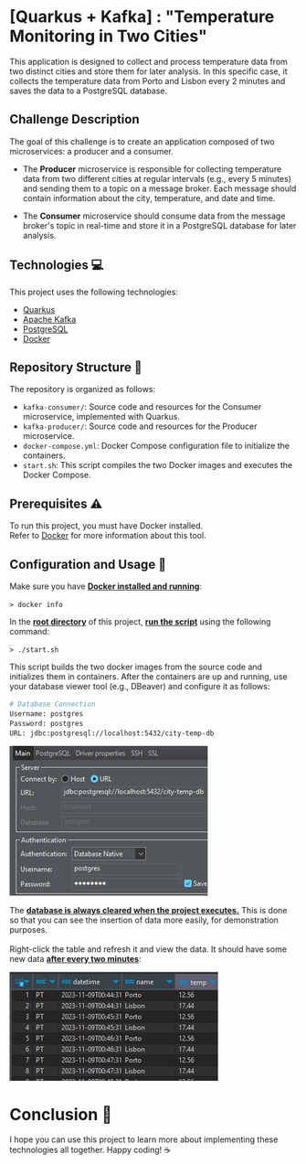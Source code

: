 # [Quarkus + Kafka] : "Temperature Monitoring in Two Cities"

This application is designed to collect and process temperature data from two distinct cities and store them for later analysis. In this specific case, it collects the temperature data from Porto and Lisbon every 2 minutes and saves the data to a PostgreSQL database.

## Challenge Description

The goal of this challenge is to create an application composed of two microservices: a producer and a consumer.

- The **Producer** microservice is responsible for collecting temperature data from two different cities at regular intervals (e.g., every 5 minutes) and sending them to a topic on a message broker. Each message should contain information about the city, temperature, and date and time.

- The **Consumer** microservice should consume data from the message broker's topic in real-time and store it in a PostgreSQL database for later analysis.

## Technologies :computer:

This project uses the following technologies:
- [Quarkus](https://quarkus.io/)
- [Apache Kafka](https://kafka.apache.org/)
- [PostgreSQL](https://www.postgresql.org/)
- [Docker](https://www.docker.com/)

## Repository Structure :construction:

The repository is organized as follows:

- `kafka-consumer/`: Source code and resources for the Consumer microservice, implemented with Quarkus.
- `kafka-producer/`: Source code and resources for the Producer microservice.
- `docker-compose.yml`: Docker Compose configuration file to initialize the containers.
- `start.sh`: This script compiles the two Docker images and executes the Docker Compose.

## Prerequisites :warning:

 To run this project, you must have Docker installed.<br> Refer to [Docker](https://www.docker.com/) for more information about this tool.

## Configuration and Usage :wrench:


 Make sure you have <b><u>Docker installed and running</u></b>: 


``> docker info`` 


 In the <b><u>root directory</u></b> of this project, <b><u>run the script</u></b> using the following command: 


``> ./start.sh`` 

 This script builds the two docker images from the source code and initializes them in containers. After the containers are up and running, use your database viewer tool (e.g., DBeaver) and configure it as follows:

```bash
# Database Connection
Username: postgres
Password: postgres
URL: jdbc:postgresql://localhost:5432/city-temp-db
```
![DBeaver Configuration](./docs/assets/DBEaver-Config.png)

 The <b><u>database is always cleared when the project executes.</u></b> This is done so that you can see the insertion of data more easily, for demonstration purposes.<br> <br>Right-click the table and refresh it and view the data. It should have some new data <b><u>after every two minutes</u></b>:

![Data Table](./docs/assets/data-table.png)

# Conclusion :rocket:

I hope you can use this project to learn more about implementing these technologies all together. Happy coding! :coffee:

